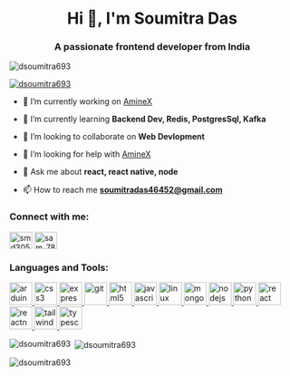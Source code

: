 <h1 align="center">Hi 👋, I'm Soumitra Das</h1>
<h3 align="center">A passionate frontend developer from India</h3>

<p align="left"> <img src="https://komarev.com/ghpvc/?username=dsoumitra693&label=Profile%20views&color=0e75b6&style=flat" alt="dsoumitra693" /> </p>

<p align="left"> <a href="https://github.com/ryo-ma/github-profile-trophy"><img src="https://github-profile-trophy.vercel.app/?username=dsoumitra693" alt="dsoumitra693" /></a> </p>

- 🔭 I’m currently working on [AmineX](https://github.com/dsoumitra693/AnimeX)

- 🌱 I’m currently learning **Backend Dev, Redis, PostgresSql, Kafka**

- 👯 I’m looking to collaborate on **Web Devlopment**

- 🤝 I’m looking for help with [AmineX](https://github.com/dsoumitra693/sacalable-chat-app)

- 💬 Ask me about **react, react native, node**

- 📫 How to reach me **soumitradas46452@gmail.com**

<h3 align="left">Connect with me:</h3>
<p align="left">
<a href="https://twitter.com/smd3056" target="blank"><img align="center" src="https://raw.githubusercontent.com/rahuldkjain/github-profile-readme-generator/master/src/images/icons/Social/twitter.svg" alt="smd3056" height="30" width="40" /></a>
<a href="https://www.codechef.com/users/sam_78" target="blank"><img align="center" src="https://cdn.jsdelivr.net/npm/simple-icons@3.1.0/icons/codechef.svg" alt="sam_78" height="30" width="40" /></a>
</p>

<h3 align="left">Languages and Tools:</h3>
<p align="left"> <a href="https://www.arduino.cc/" target="_blank" rel="noreferrer"> <img src="https://cdn.worldvectorlogo.com/logos/arduino-1.svg" alt="arduino" width="40" height="40"/> </a> 
<a href="https://www.w3schools.com/css/" target="_blank" rel="noreferrer"> <img src="https://img.icons8.com/?size=256&id=7gdY5qNXaKC0&format=png" alt="css3" width="40" height="40"/> </a> <a href="https://expressjs.com" target="_blank" rel="noreferrer"> <img src="https://img.icons8.com/?size=256&id=kg46nzoJrmTR&format=png" alt="express" width="40" height="40"/> </a> <a href="https://git-scm.com/" target="_blank" rel="noreferrer"> <img src="https://www.vectorlogo.zone/logos/git-scm/git-scm-icon.svg" alt="git" width="40" height="40"/> </a> <a href="https://www.w3.org/html/" target="_blank" rel="noreferrer"> <img src="https://img.icons8.com/?size=256&id=20909&format=png" alt="html5" width="40" height="40"/> </a> <a href="https://developer.mozilla.org/en-US/docs/Web/JavaScript" target="_blank" rel="noreferrer"> <img src="https://img.icons8.com/?size=256&id=PXTY4q2Sq2lG&format=png" alt="javascript" width="40" height="40"/> </a> <a href="https://www.linux.org/" target="_blank" rel="noreferrer"> <img src="https://img.icons8.com/?size=256&id=17842&format=png" alt="linux" width="40" height="40"/> </a> <a href="https://www.mongodb.com/" target="_blank" rel="noreferrer"> <img src="https://img.icons8.com/?size=256&id=74402&format=png" alt="mongodb" width="40" height="40"/> </a> <a href="https://nodejs.org" target="_blank" rel="noreferrer"> <img src="https://img.icons8.com/?size=256&id=54087&format=png" alt="nodejs" width="40" height="40"/> </a> <a href="https://www.python.org" target="_blank" rel="noreferrer"> <img src="https://img.icons8.com/?size=256&id=l75OEUJkPAk4&format=png" alt="python" width="40" height="40"/> </a> <a href="https://reactjs.org/" target="_blank" rel="noreferrer"> <img src="https://img.icons8.com/?size=256&id=123603&format=png" alt="react" width="40" height="40"/> </a> <a href="https://reactnative.dev/" target="_blank" rel="noreferrer"> <img src="https://reactnative.dev/img/header_logo.svg" alt="reactnative" width="40" height="40"/> </a> <a href="https://tailwindcss.com/" target="_blank" rel="noreferrer"> <img src="https://www.vectorlogo.zone/logos/tailwindcss/tailwindcss-icon.svg" alt="tailwind" width="40" height="40"/> </a> <a href="https://www.typescriptlang.org/" target="_blank" rel="noreferrer"> <img src="https://img.icons8.com/?size=256&id=uJM6fQYqDaZK&format=png" alt="typescript" width="40" height="40"/> </a> </p>

<p><img align="left" src="https://github-readme-stats.vercel.app/api/top-langs?username=dsoumitra693&show_icons=true&locale=en&layout=compact" alt="dsoumitra693" /></p>

<p>&nbsp;<img align="center" src="https://github-readme-stats.vercel.app/api?username=dsoumitra693&show_icons=true&locale=en" alt="dsoumitra693" /></p>

<p><img align="center" src="https://github-readme-streak-stats.herokuapp.com/?user=dsoumitra693&" alt="dsoumitra693" /></p>
